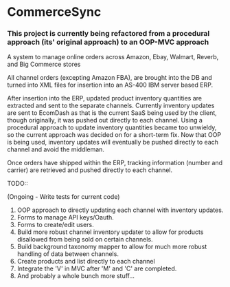 # CommerceSync
### This project is currently being refactored from a procedural approach (its' original approach) to an OOP-MVC approach 
A system to manage online orders across Amazon, Ebay, Walmart, Reverb, and Big Commerce stores

All channel orders (excepting Amazon FBA), are brought into the DB and turned into XML files for insertion into an AS-400 IBM server based ERP. 

After insertion into the ERP, updated product inventory quantities are extracted and sent to the separate channels. Currently inventory updates are sent to EcomDash as that is the current SaaS being used by the client, though originally, it was pushed out directly to each channel. Using a procedural approach to update inventory quantities became too unwieldy, so the current approach was decided on for a short-term fix. Now that OOP is being used, inventory updates will eventually be pushed directly to each channel and avoid the middleman.

Once orders have shipped within the ERP, tracking information (number and carrier) are retrieved and pushed directly to each channel.

TODO::

(Ongoing - Write tests for current code)
1. OOP approach to directly updating each channel with inventory updates.
2. Forms to manage API keys/Oauth.
3. Forms to create/edit users.
4. Build more robust channel inventory updater to allow for products disallowed from being sold on certain channels.
5. Build background taxonomy mapper to allow for much more robust handling of data between channels.
6. Create products and list directly to each channel
7. Integrate the 'V' in MVC after 'M' and 'C' are completed. 
8. And probably a whole bunch more stuff...
